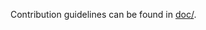 <!--
   Unfortunately GitHub doesn't render symlinks as clickable, otherwise
   this file would be a symlink.
-->
Contribution guidelines can be found in [doc/](doc).

